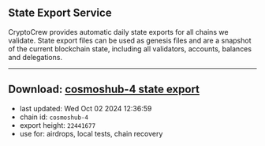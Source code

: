 ## State Export Service
CryptoCrew provides automatic daily state exports for all chains we validate. State export files can be used as genesis files and are a snapshot of the current blockchain state, including all validators, accounts, balances and delegations.

---
**Download: [cosmoshub-4 state export](https://dl-eu2.ccvalidators.com/SERVICE/cosmoshub/cosmoshub-4_export_22441677.json)**
---

- last updated: Wed Oct 02 2024 12:36:59
- chain id: `cosmoshub-4`
- export height: `22441677`
- use for: airdrops, local tests, chain recovery
